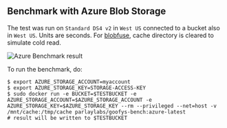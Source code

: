 ## Benchmark with Azure Blob Storage

The test was run on `Standard DS4 v2` in `West US` connected to a bucket also in `West US`. Units are seconds. For [blobfuse](https://github.com/Azure/azure-storage-fuse/), cache directory is cleared to simulate cold read.

![Azure Benchmark result](/bench/azure/bench.png?raw=true "Azure Benchmark")

To run the benchmark, do:
```ShellSession
$ export AZURE_STORAGE_ACCOUNT=myaccount
$ export AZURE_STORAGE_KEY=STORAGE-ACCESS-KEY
$ sudo docker run -e BUCKET=$TESTBUCKET -e AZURE_STORAGE_ACCOUNT=$AZURE_STORAGE_ACCOUNT -e AZURE_STORAGE_KEY=$AZURE_STORAGE_KEY --rm --privileged --net=host -v /mnt/cache:/tmp/cache parlaylabs/goofys-bench:azure-latest
# result will be written to $TESTBUCKET
```
